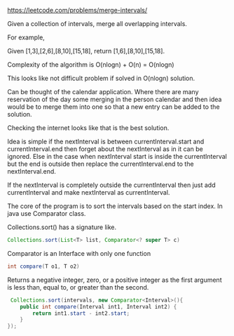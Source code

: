 https://leetcode.com/problems/merge-intervals/

Given a collection of intervals, merge all overlapping intervals.

For example,

Given [1,3],[2,6],[8,10],[15,18],
return [1,6],[8,10],[15,18].

Complexity of the algorithm is O(nlogn) + O(n) = O(nlogn)

This looks like not difficult problem if solved in O(nlogn) solution.

Can be thought of the calendar application. Where there are many reservation of the day some merging in the person calendar
and then idea would be to merge them into one so that a new entry can be added to the solution.

Checking the internet looks like that is the best solution.

Idea is simple if the nextInterval is between currentInterval.start and currentInterval.end then forget about the nextInterval
as in it can be ignored. Else in the case when nextInterval start is inside  the currentInterval but the end is outside then replace
the currentInterval.end to the nextInterval.end.

If the nextInterval is completely outside the currentInterval then just add currentInterval and make nextInterval as currentInterval.

The core of the program is to sort the intervals based on the start index. In java use Comparator class.

Collections.sort() has a signature like.
```Java
Collections.sort(List<T> list, Comparator<? super T> c)
```

Comparator is an Interface with only one function

```Java
int compare(T o1, T o2)
```
Returns a negative integer, zero, or a positive integer as the first argument is less than, equal to, or greater than the second.

```Java
 Collections.sort(intervals, new Comparator<Interval>(){
    public int compare(Interval int1, Interval int2) {
        return int1.start - int2.start;
    }
});
```